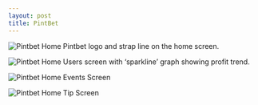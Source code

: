 ```yaml
---
layout: post
title: PintBet
---
```


![Pintbet Home](/assets/pintbet-home.png)
Pintbet logo and strap line on the home screen.

![Pintbet Home](/assets/pintbet-logged-in.png)
Users screen with ‘sparkline’ graph showing profit trend.

![Pintbet Home](/assets/pintbet-game.png)
Events Screen

![Pintbet Home](/assets/pintbet-tip.png)
Tip Screen